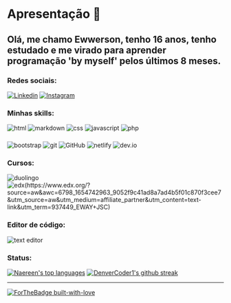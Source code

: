 # Apresentação 🚀
## Olá, me chamo Ewwerson, tenho 16 anos, tenho estudado e me virado para aprender programação 'by myself' pelos últimos 8 meses.
   
### Redes sociais:
[![Linkedin](https://img.shields.io/badge/LinkedIn-0077B5?style=for-the-badge&logo=linkedin&logoColor=white)](https://www.linkedin.com/in/ewwerson-gomes-5a3847239/)
[![Instagram](https://img.shields.io/badge/Instagram-E4405F?style=for-the-badge&logo=instagram&logoColor=white)](https://www.instagram.com/ewwerson_santana/)

### Minhas skills:
![html](https://img.shields.io/badge/HTML5-E34F26?style=for-the-badge&logo=html5&logoColor=white)
![markdown](https://img.shields.io/badge/Markdown-000000?style=for-the-badge&logo=markdown&logoColor=white)
![css](https://img.shields.io/badge/CSS3-1572B6?style=for-the-badge&logo=css3&logoColor=white)
![javascript](https://img.shields.io/badge/JavaScript-F7DF1E?style=for-the-badge&logo=javascript&logoColor=black)
![php](https://img.shields.io/badge/PHP-777BB4?style=for-the-badge&logo=php&logoColor=white)
###
![bootstrap](https://img.shields.io/badge/Bootstrap-563D7C?style=for-the-badge&logo=bootstrap&logoColor=white)
![git](https://img.shields.io/badge/GIT-E44C30?style=for-the-badge&logo=git&logoColor=white)
![GitHub](https://img.shields.io/badge/github-%23121011.svg?style=for-the-badge&logo=github&logoColor=white)
![netlify](https://img.shields.io/badge/Netlify-00C7B7?style=for-the-badge&logo=netlify&logoColor=white)
![dev.io](https://img.shields.io/badge/dev.to-0A0A0A?style=for-the-badge&logo=devdotto&logoColor=white)

### Cursos:
![duolingo](https://img.shields.io/badge/Duolingo-58CC02?style=for-the-badge&logo=Duolingo&logoColor=white)
![edx(https://www.edx.org/?source=aw&awc=6798_1654742963_9052f9c41ad8a7ad4b5f01c870f3cee7&utm_source=aw&utm_medium=affiliate_partner&utm_content=text-link&utm_term=937449_EWAY+JSC)](https://img.shields.io/badge/Edx-193A3E?style=for-the-badge&logo=edx&logoColor=white)

### Editor de código:
![text editor](https://img.shields.io/badge/Visual_Studio-5C2D91?style=for-the-badge&logo=visual%20studio&logoColor=white)

### Status:
[![Naereen's top languages](https://github-readme-stats.vercel.app/api/top-langs/?username=ewwerson&theme=blue-green)](https://github.com/anuraghazra/github-readme-stats)
[![DenverCoder1's github streak](https://github-readme-streak-stats.herokuapp.com/?user=ewwerson&theme=blue-green)](https://github.com/DenverCoder1/github-readme-streak-stats)
***
[![ForTheBadge built-with-love](http://ForTheBadge.com/images/badges/built-with-love.svg)](https://GitHub.com/Naereen/)

